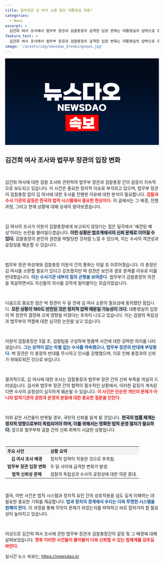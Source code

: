 ```yaml
---
title: 법무장관 김 여사 소환 발언 대통령실 의중?
categories:
  - News
excerpt: >
  김건희 여사 조사에서 법무부 장관과 검찰총장의 급격한 입장 변화는 대통령실의 압력으로 추정된다. 두 사람은 초기 소환 필요성에 공감했지만, 이후 장관은 지휘권 없는 총장에게 조사 개입을 막으라고 지시하며 갈등이 불거졌다.
feature_text: >
  김건희 여사 조사에서 법무부 장관과 검찰총장의 급격한 입장 변화는 대통령실의 압력으로 추정된다. 두 사람은 초기 소환 필요성에 공감했지만, 이후 장관은 지휘권 없는 총장에게 조사 개입을 막으라고 지시하며 갈등이 불거졌다.
image: '/assets/img/newsdao_breakingnews.jpg'
---
```


<p><img src="/assets/img/newsdao_breakingnews.jpg" alt="flaretime 속보" /></p>

<h2 data-ke-size="size26">김건희 여사 조사와 법무부 장관의 입장 변화</h2>

<p data-ke-size="size16">&nbsp;</p>

<p>김건희 여사에 대한 검찰 조사와 관련하여 법무부 장관과 검찰총장 간의 갈등이 지속적으로 보도되고 있습니다. 이 사건은 중요한 정치적 이슈로 부각되고 있으며, 법무부 장관이 검찰총장 없이 김 여사에 대한 조사를 진행한 이유에 대한 분석이 필요합니다. <b><span style="color: #ee2323;">검찰과 수사 기관의 갈등은 한국의 법적 시스템에서 중요한 현상이다.</span></b> 이 글에서는 그 배경, 진행 과정, 그리고 현재 상황에 대해 상세히 알아보겠습니다.</p>

<p data-ke-size="size16">&nbsp;</p>

<p>김 여사의 조사가 이원석 검찰총장에게 보고되지 않았다는 점은 일각에서 '예견된 패싱'이라는 논란을 불러일으켰습니다. <b><span style="background-color: #21538527;">이런 상황은 법조계에서의 신뢰 문제로 이어질 수 있다.</span></b> 검찰총장이 본인의 권한을 박탈당한 것처럼 느낄 수 있으며, 이는 수사의 객관성과 공정성을 훼손할 수 있습니다.</p>

<p data-ke-size="size16">&nbsp;</p>

<p>법무부 장관 박성재와 검찰총장 이원석 간의 통화는 이달 초 이루어졌습니다. 이 총장은 김 여사를 소환할 필요가 있다고 강조했지만 박 장관은 보안과 경호 문제를 이유로 이를 반대했습니다. <b><span style="color: #1a5490;">이는 수사기관 내부의 힘의 균형을 보여준다.</span></b> 법무부가 검찰총장의 의견을 묵살하면서도 자신들의 의사를 강하게 밀어붙이는 모습이었습니다.</p>

<p data-ke-size="size16">&nbsp;</p>

<p>다음으로 중요한 점은 박 장관이 두 달 전에 김 여사 소환의 필요성에 동의했던 점입니다. <b><span style="background-color: #21538527;">모든 상황이 180도 반전된 것은 정치적 압력 때문일 가능성이 크다.</span></b> 대통령실의 입장이 박 장관의 결정에 크게 영향을 미쳤다는 추측이 나오고 있습니다. 이는 검찰의 독립성과 법무부의 역할에 대한 심각한 논란을 낳고 있습니다.</p>

<p data-ke-size="size16">&nbsp;</p>

<p>이원석 검찰총장은 5월 초, 검찰팀을 구성하며 명품백 사건에 대한 강력한 의지를 나타냈습니다. <b><span style="color: #1a5490;">그는 성역이 없는 차별 없는 수사를 약속했으나, 법무부 장관의 반대에 부딪혔다.</span></b> 박 장관은 이 총장의 반대를 무시하고 인사를 강행했으며, 이로 인해 총장과의 신뢰가 위태로워진 것으로 보입니다.</p>

<p data-ke-size="size16">&nbsp;</p>

<p>결과적으로, 김 여사에 대한 조사는 검찰총장과 법무부 장관 간의 신뢰 부족을 여실히 드러냈습니다. 검사와 법무부 장관 간의 협력이 필수적인 상황에서, 이러한 갈등이 계속된다면 수사의 공정성이 심각하게 훼손될 수 있습니다. <b><span style="color: #ee2323;">이 사건은 단순한 개인의 문제가 아니라 법적기관의 권한과 운영의 본질에 대한 중요한 질문을 던진다.</span></b> </p>

<p data-ke-size="size16">&nbsp;</p>

<p>이와 같은 사건들이 반복될 경우, 국민의 신뢰를 잃게 될 것입니다. <b><span style="background-color: #21538527;">한국의 법률 체계는 정치적 영향으로부터 독립되어야 하며, 이를 위해서는 명확한 법적 운영 절차가 필요하다.</span></b> 앞으로 법무부와 검찰 간의 신뢰 회복이 시급한 상황입니다. </p>

<p data-ke-size="size16">&nbsp;</p>

<table style="width: 100%; border-collapse: collapse;">
  <tr>
    <th style="text-align: left; background-color: #f2f2f2;">주요 사안</th>
    <th style="text-align: left; background-color: #f2f2f2;">상황 요약</th>
  </tr>
  <tr>
    <td style="text-align: center; height: 17px;"><b>김 여사 조사 배경</b></td>
    <td style="text-align: left; height: 17px;">정치적 압력이 작용한 것으로 추측됨.</td>
  </tr>
  <tr>
    <td style="text-align: center; height: 17px;"><b>법무부 장관 입장 변화</b></td>
    <td style="text-align: left; height: 17px;">두 달 사이에 급격한 변화가 발생.</td>
  </tr>
  <tr>
    <td style="text-align: center; height: 17px;"><b>법적 신뢰성 문제</b></td>
    <td style="text-align: left; height: 17px;">검찰의 독립성과 수사의 공정성에 대한 의문 증대.</td>
  </tr>
</table>

<p data-ke-size="size16">&nbsp;</p>

<p>결국, 이번 사건은 법적 시스템과 정치적 요인 간의 상호작용을 심도 깊게 이해하는 데 필요한 중요한 기회를 제공합니다. <b><span style="color: #1a5490;">법과 정치의 경계에서 우리는 더욱 투명한 시스템을 원해야 한다.</span></b> 이 과정을 통해 무엇이 문제가 되었는지를 파악하고 바로 잡아가야 할 필요성이 높아지고 있습니다. </p>

<p data-ke-size="size16">&nbsp;</p>

<p>이상으로 김건희 여사 조사에 관한 법무부 장관과 검찰총장간의 갈등 및 그 배경에 대해 살펴보았습니다. <b><span style="color: #ee2323;">향후 이러한 사건들이 줄어들어 더욱 신뢰할 수 있는 법체계를 갖추길 바란다.</span></b></p>
실시간 뉴스 속보는, <a href="https://newsdao.kr" rel="dofollow">https://newsdao.kr</a>


